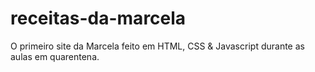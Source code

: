 # receitas-da-marcela
O primeiro site da Marcela feito em HTML, CSS &amp; Javascript durante as aulas em quarentena.

